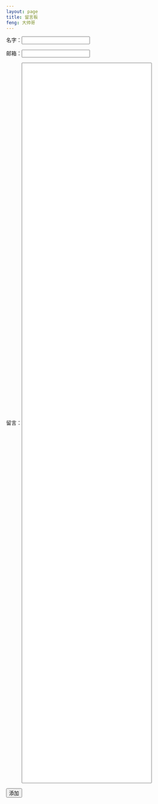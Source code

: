 ```yaml
---
layout: page
title: 留言板
feng: 大帅哥
---
```



<form action="./doadd.php" method="post">
        <p>名字：<input type="text" name="name"></p >
        <p>邮箱：<input type="text" name="email"></p >
        <p>留言：<input type="text" name="comment" style="width: 70%;height: 50%;align:center ;"></p >
        <input type="submit" value="添加">
</form>